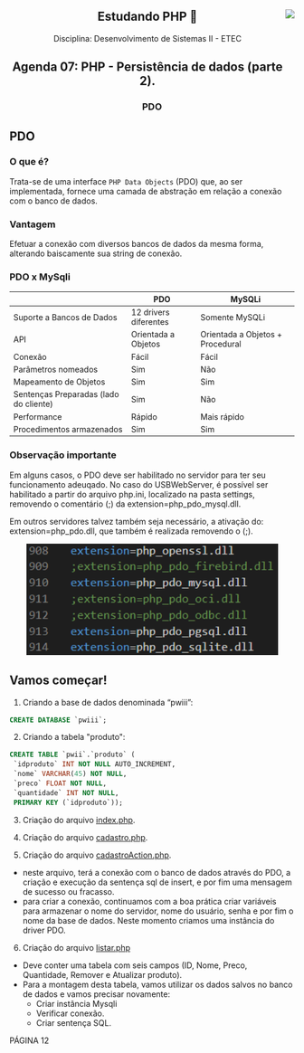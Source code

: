 <div align="center">
<a href="https://github.com/monicaquintal" target="_blank"><img align="right" height="130" src="https://cdn.jsdelivr.net/gh/devicons/devicon/icons/php/php-plain.svg" /></a>
<h2>Estudando PHP 🐘</h2>
<p>Disciplina: Desenvolvimento de Sistemas II - ETEC</p>
</div>

<div id="agenda06" align="center">
<h2>Agenda 07: PHP - Persistência de dados (parte 2).</h2>
<h3>PDO</h3>
</div>

## PDO

### O que é?

Trata-se de uma interface `PHP Data Objects` (PDO) que, ao ser implementada, fornece uma camada de abstração em relação a conexão com o banco de
dados.

### Vantagem

Efetuar a conexão com diversos bancos de dados da mesma forma, alterando baiscamente sua string de conexão.

### PDO x MySqli

&#32; | PDO | MySQLi
------|-----|-------
Suporte a Bancos de Dados | 12 drivers diferentes | Somente MySQLi
API | Orientada a Objetos | Orientada a Objetos + Procedural
Conexão | Fácil | Fácil
Parâmetros nomeados | Sim | Não
Mapeamento de Objetos | Sim | Sim
Sentenças Preparadas (lado do cliente) | Sim | Não 
Performance | Rápido | Mais rápido
Procedimentos armazenados | Sim | Sim

### Observação importante

Em alguns casos, o PDO deve ser habilitado no servidor para ter seu funcionamento adeuqado. No caso do USBWebServer, é possível ser habilitado a partir do arquivo php.ini, localizado na pasta settings, removendo o comentário (;) da extension=php_pdo_mysql.dll.

Em outros servidores talvez também seja necessário, a ativação do: extension=php_pdo.dll, que também é realizada removendo o (;).

<div align="center">
<img src="./assets/habilitando-pdo.png">
</div>

## Vamos começar!

1. Criando a base de dados denominada “pwiii”:

~~~sql
CREATE DATABASE `pwiii`;
~~~

2. Criando a tabela "produto":

~~~sql
CREATE TABLE `pwii`.`produto` (
 `idproduto` INT NOT NULL AUTO_INCREMENT,
 `nome` VARCHAR(45) NOT NULL,
 `preco` FLOAT NOT NULL,
 `quantidade` INT NOT NULL,
 PRIMARY KEY (`idproduto`));
~~~

3. Criação do arquivo [index.php](./atividade-agenda/index.php).

4. Criação do arquivo [cadastro.php](./atividade-agenda/cadastro.php).

5. Criação do arquivo [cadastroAction.php](./atividade-agenda/cadastroAction.php).

- neste arquivo, terá a conexão com o banco de dados através do PDO, a criação e execução da sentença sql de insert, e por fim uma mensagem de sucesso ou fracasso.
- para criar a conexão, continuamos com a boa prática criar variáveis para armazenar o nome do servidor, nome do usuário, senha e por fim o nome da base de dados. Neste momento criamos uma instância do driver PDO.

6. Criação do arquivo [listar.php](./atividade-agenda/listar.php)

- Deve conter uma tabela com seis campos (ID, Nome, Preco, Quantidade, Remover e Atualizar produto).
- Para a montagem desta tabela, vamos utilizar os dados salvos no banco de dados e vamos precisar novamente:
  - Criar instância Mysqli
  - Verificar conexão.
  - Criar sentença SQL.

PÁGINA 12